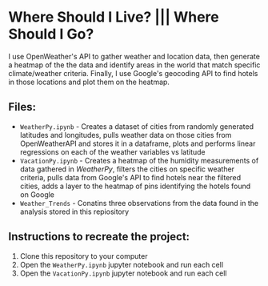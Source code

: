 # Where Should I Live? **|||** Where Should I Go? 

I use OpenWeather's API to gather weather and location data, then generate a heatmap of the the data and identify areas in the world that match specific climate/weather criteria. Finally, I use Google's geocoding API to find hotels in those locations and plot them on the heatmap.

## Files:
* `WeatherPy.ipynb` - Creates a dataset of cities from randomly generated latitudes and longitudes, pulls weather data on those cities from OpenWeatherAPI and stores it in a dataframe, plots and performs linear regressions on each of the weather variables vs latitude
* `VacationPy.ipynb` - Creates a heatmap of the humidity measurements of data gathered in _WeatherPy_, filters the cities on specific weather criteria, pulls data from Google's API to find hotels near the filtered cities, adds a layer to the heatmap of pins identifying the hotels found on Google
* `Weather_Trends` - Conatins three observations from the data found in the analysis stored in this repiository

## Instructions to recreate the project:
1. Clone this repository to your computer
2. Open the `WeatherPy.ipynb` jupyter notebook and run each cell
3. Open the `VacationPy.ipynb` jupyter notebook and run each cell
